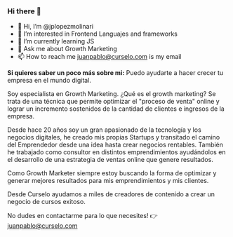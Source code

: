 ### Hi there 👋

<!--
**jplopezmolinari/jplopezmolinari** is a ✨ _special_ ✨ repository because its `README.md` (this file) appears on your GitHub profile.

Here are some ideas to get you started:

- 🔭 I’m currently working on ...
- 🌱 I’m currently learning ...
- 👯 I’m looking to collaborate on ...
- 🤔 I’m looking for help with ...
- 💬 Ask me about ...
- 📫 How to reach me: ...
- 😄 Pronouns: ...
- ⚡ Fun fact: ...
-->
- 👋 Hi, I’m @jplopezmolinari
- 👀 I’m interested in Frontend Languajes and frameworks
- 🌱 I’m currently learning JS
- 💬 Ask me about Growth Marketing
- 📫 How to reach me juanpablo@curselo.com is my email

**Si quieres saber un poco más sobre mi:**
Puedo ayudarte a hacer crecer tu empresa en el mundo digital. 

Soy especialista en Growth Marketing. ¿Qué es el growth marketing? Se trata de una técnica que permite optimizar el "proceso de venta" online y lograr un incremento sostenidos de la cantidad de clientes e ingresos de la empresa.

Desde hace 20 años soy un gran apasionado de la tecnología y los negocios digitales, he creado mis propias Startups y transitado el camino del Emprendedor desde una idea hasta crear negocios rentables. También he trabajado como consultor en distintos emprendimientos ayudándolos en el desarrollo de una estrategia de ventas online que genere resultados. 

Como Growth Marketer siempre estoy buscando la forma de optimizar y generar mejores resultados para mis emprendimientos y mis clientes.

Desde Curselo ayudamos a miles de creadores de contenido a crear un negocio de cursos exitoso. 

No dudes en contactarme para lo que necesites! 👉 juanpablo@curselo.com
